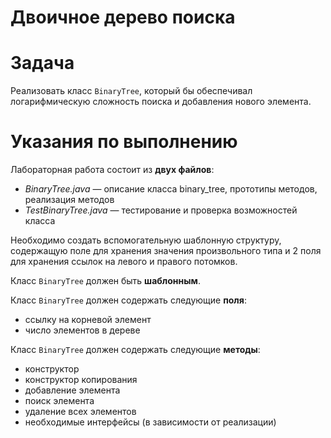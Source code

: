 # Двоичное дерево поиска

# Задача

Реализовать класс `BinaryTree`, который бы обеспечивал логарифмическую сложность поиска и добавления нового элемента.

# **Указания по выполнению**

Лабораторная работа состоит из **двух файлов**:

- *BinaryTree.java* — описание класса binary_tree, прототипы методов, реализация методов
- *TestBinaryTree.java* — тестирование и проверка возможностей класса

Необходимо создать вспомогательную шаблонную структуру, содержащую поле для хранения значения произвольного типа и 2 поля для хранения ссылок на левого и правого потомков.

Класс `BinaryTree` должен быть **шаблонным**.

Класс `BinaryTree` должен содержать следующие **поля**:

- ссылку на корневой элемент
- число элементов в дереве

Класс `BinaryTree` должен содержать следующие **методы**:

- конструктор
- конструктор копирования
- добавление элемента
- поиск элемента
- удаление всех элементов
- необходимые интерфейсы (в зависимости от реализации)
